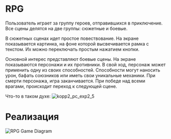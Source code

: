 # RPG

Пользователь играет за группу героев, отправившихся в приключение.
Все сцены делятся на две группы: сюжетные и боевые.

В сюжетных сценах идет простое повествование. На экране показывается картинка, на фоне которой высвечивается рамка с текстом. Их можно переключать простым нажатием кнопки.

Основной интерес представляют боевые сцены. На экране показываются персонажи и их противники. В свой ход, персонаж может применить одну из своих способностей. Способности могут наносить урон, бафать союзников или иметь свои уникальные механики. При смерти персонажа, игра заканчивается. При победе над всеми врагами, происходит переход к следующей сцене.

Что-то в таком духе: 
![kopp2_pc_exp2_5](https://user-images.githubusercontent.com/92477489/159168572-ee52ad78-c490-4804-981a-ccf7fc11dda3.jpg)

# Реализация

![RPG Game Diagram](https://user-images.githubusercontent.com/92477489/159168758-b35682ca-29d9-4457-b16b-655e5df4a2d7.jpeg)
